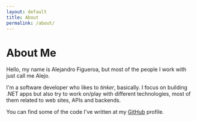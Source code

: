```yaml
---
layout: default
title: About
permalink: /about/
---
```


# About Me

Hello, my name is Alejandro Figueroa, but most of the people I work with just call me Alejo.

I'm a software developer who likes to _tinker_, basically. I focus on building .NET apps but also try to work on/play with different technologies, most of them related to web sites, APIs and backends.

You can find some of the code I've written at my [GitHub][github] profile.

[github]:https://github.com/alexphi
